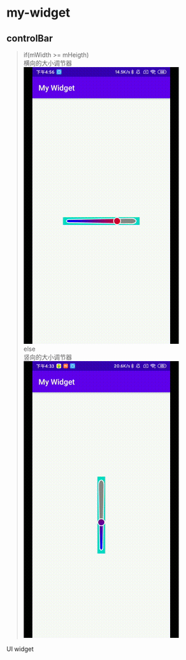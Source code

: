# my-widget
## controlBar
> if(mWidth >= mHeigth)  
>    横向的大小调节器  
![img](https://github.com/xiexiemanyou/my-widget/blob/master/image/1593508085200.gif?raw=true)   
> else  
>     竖向的大小调节器  
![img](https://github.com/xiexiemanyou/my-widget/blob/master/image/1593506473826.gif?raw=true)   
>


UI widget
